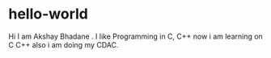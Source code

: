 # hello-world


  Hi I am Akshay Bhadane . I like Programming in C, C++ now i am learning on C C++ also i am doing my CDAC.
